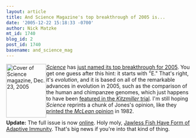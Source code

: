 ```yaml
---
layout: article
title: And Science Magazine's top breakthrough of 2005 is...
date: '2005-12-22 15:18:33 -0700'
author: Nick Matzke
mt_id: 1740
blog_id: 2
post_id: 1740
basename: and_science_mag
---
```

<img src="{{ site.baseurl }}/uploads/2005/2005-12-22_Science_cover.gif" alt="Cover of Science magazine, Dec. 23, 2005" width="108" height="145" style="float:left;" />[_Science_](http://www.sciencemag.org) has [just named its top breakthrough for 2005](http://today.reuters.com/news/newsArticle.aspx?type=topNews&amp;storyID=2005-12-22T190514Z_01_EIC268666_RTRUKOC_0_US-SCIENCE-EVOLUTION.xml&amp;archived=False).  You get one guess after this hint: it starts with "E."  That's right, it's _evolution_, and it is based on all of the remarkable advances in evolution in 2005, such as the comparison of the human and chimpanzee genomes, which just happens to have been [featured in the _Kitzmiller_ trial](http://www.talkorigins.org/faqs/dover/day1am2.html#day1am429).  I'm still hoping _Science_ reprints a chunk of Jones's opinion, like they [printed the _McLean_ opinion](http://links.jstor.org/sici?sici=0036-8075%2819820219%293%3A215%3A4535%3C934%3ACISTDI%3E2.0.CO%3B2-U) in 1982.

**Update:** The full issue is now [online](http://www.sciencemag.org/content/vol310/issue5756/index.dtl).  Holy moly, [Jawless Fish Have Form of Adaptive Immunity](http://www.sciencemag.org/cgi/content/full/310/5756/1892b).  That's big news if you're into that kind of thing.

